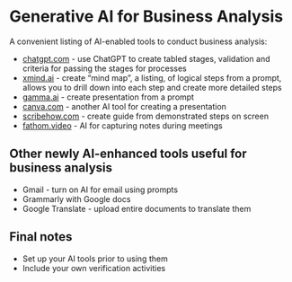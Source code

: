 # Generative AI for Business Analysis

A convenient listing of AI-enabled tools to conduct business analysis:

- <a href="https://chatgpt.com" target="window">chatgpt.com</a> - use ChatGPT to create tabled stages, validation and criteria for passing the stages for processes
- <a href="https://xmind.ai" target="window">xmind.ai</a> - create “mind map”, a listing, of logical steps from a prompt, allows you to drill down into each step and create more detailed steps
- <a href="https://gamma.ai" target="window">gamma.ai</a> - create presentation from a prompt
- <a href="https://canva.com" target="window">canva.com</a> - another AI tool for creating a presentation
- <a href="https://scribehow.com" target="window">scribehow.com</a> - create guide from demonstrated steps on screen
- <a href="https://fathom.video" target="window">fathom.video</a> - AI for capturing notes during meetings

## Other newly AI-enhanced tools useful for business analysis
- Gmail - turn on AI for email using prompts
- Grammarly with Google docs
- Google Translate - upload entire documents to translate them

## Final notes
- Set up your AI tools prior to using them
- Include your own verification activities
